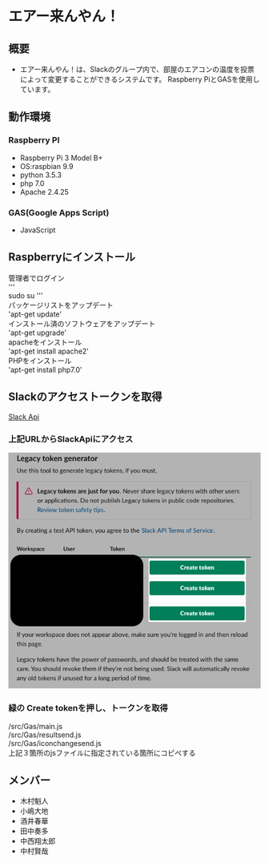 
# エアー来んやん！
## 概要
 - エアー来んやん！は、Slackのグループ内で、部屋のエアコンの温度を投票によって変更することができるシステムです。
 Raspberry PiとGASを使用しています。
## 動作環境
### Raspberry PI
- Raspberry Pi 3 Model B+  
- OS:raspbian 9.9  
- python 3.5.3  
- php 7.0  
- Apache 2.4.25  
### GAS(Google Apps Script)
- JavaScript   

## Raspberryにインストール
管理者でログイン  
'''  
sudo su
'''    
パッケージリストをアップデート  
'apt-get update'  
インストール済のソフトウェアをアップデート  
'apt-get upgrade'  
apacheをインストール  
'apt-get install apache2'  
PHPをインストール  
'apt-get install php7.0'

## Slackのアクセストークンを取得
[Slack Api](https://api.slack.com/custom-integrations/legacy-tokens)  
### 上記URLからSlackApiにアクセス
![token](tokenimg.png)
### 緑の Create tokenを押し、トークンを取得  
/src/Gas/main.js  
/src/Gas/resultsend.js  
/src/Gas/iconchangesend.js  
上記３箇所のjsファイルに指定されている箇所にコピペする  

## メンバー
- 木村魁人  
- 小嶋大地  
- 酒井春華  
- 田中奏多  
- 中西翔太郎  
- 中村賢哉  
